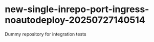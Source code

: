 # new-single-inrepo-port-ingress-noautodeploy-20250727140514
Dummy repository for integration tests
